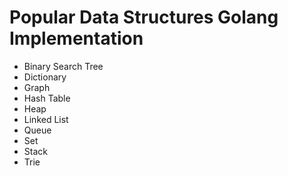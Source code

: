 # Popular Data Structures Golang Implementation

- Binary Search Tree
- Dictionary
- Graph
- Hash Table
- Heap
- Linked List
- Queue
- Set
- Stack
- Trie
